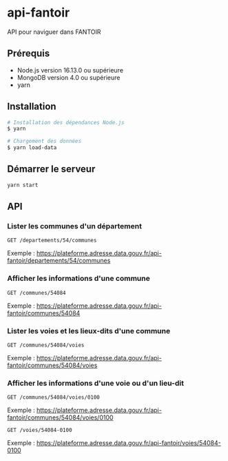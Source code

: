 # api-fantoir
API pour naviguer dans FANTOIR

## Prérequis

- Node.js version 16.13.0 ou supérieure
- MongoDB version 4.0 ou supérieure
- yarn

## Installation

```bash
# Installation des dépendances Node.js
$ yarn

# Chargement des données
$ yarn load-data
```

## Démarrer le serveur

```bash
yarn start
```

## API

### Lister les communes d'un département

`GET /departements/54/communes`

Exemple : https://plateforme.adresse.data.gouv.fr/api-fantoir/departements/54/communes

### Afficher les informations d'une commune

`GET /communes/54084`

Exemple : https://plateforme.adresse.data.gouv.fr/api-fantoir/communes/54084

### Lister les voies et les lieux-dits d'une commune

`GET /communes/54084/voies`

Exemple : https://plateforme.adresse.data.gouv.fr/api-fantoir/communes/54084/voies

### Afficher les informations d'une voie ou d'un lieu-dit

`GET /communes/54084/voies/0100`

Exemple : https://plateforme.adresse.data.gouv.fr/api-fantoir/communes/54084/voies/0100

`GET /voies/54084-0100`

Exemple : https://plateforme.adresse.data.gouv.fr/api-fantoir/voies/54084-0100
